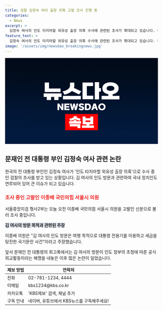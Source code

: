 ```yaml
---
title: 검찰 김정숙 여사 출장 의혹 고발 조사 진행 중
categories:
  - News
excerpt: >
  김정숙 여사의 인도 타지마할 외유성 출장 의혹 수사에 관련된 조사가 확대되고 있습니다. 국민의힘 서울시 의원인 이종배가 여사의 출장을 공식 외교활동이 아닌 여행으로 규정해 세금 낭비로 비판하며 이를 고발했습니다. 문재인 전 대통령의 회고록 출간으로 논란이 증폭된 가운데, 검찰은 이에 대한 수사를 진행 중입니다.
feature_text: >
  김정숙 여사의 인도 타지마할 외유성 출장 의혹 수사에 관련된 조사가 확대되고 있습니다. 국민의힘 서울시 의원인 이종배가 여사의 출장을 공식 외교활동이 아닌 여행으로 규정해 세금 낭비로 비판하며 이를 고발했습니다. 문재인 전 대통령의 회고록 출간으로 논란이 증폭된 가운데, 검찰은 이에 대한 수사를 진행 중입니다.
image: '/assets/img/newsdao_breakingnews.jpg'
---
```


<p><img src="/assets/img/newsdao_breakingnews.jpg" alt="pcversion 속보" /></p>

<h2 data-ke-size="size26">문재인 전 대통령 부인 김정숙 여사 관련 논란</h2>

<p data-ke-size="size16"></p>

<p>한국의 전 대통령 부인인 김정숙 여사가 '인도 타지마할 외유성 출장 의혹'으로 수사 중인 검찰의 조사를 받고 있는 상황입니다. 김 여사의 인도 방문과 관련하여 국내 정치인도 연루되어 있어 큰 이슈가 되고 있습니다. </p>

<h3><b><span style="color: #ee2323;">조사 중인 고발인 이종배 국민의힘 서울시 의원</span></b></h3>

<p data-ke-size="size16">서울중앙지검 형사2부는 오늘 오전 이종배 국민의힘 서울시 의원을 고발인 신분으로 불러 조사 중입니다. </p>

<p data-ke-size="size16"><b><span style="background-color: #21538527;">김 여사의 방문 목적과 관련된 주장</span></b></p>

<p data-ke-size="size16">이종배 의원은 "김 여사의 인도 방문은 여행 목적으로 대통령 전용기를 이용하고 세금을 탕진한 국기문란 사건"이라고 주장했습니다. </p>

<p data-ke-size="size16">앞서 문재인 전 대통령의 회고록에서는 김 여사의 방문이 인도 정부의 초청에 따른 공식 외교활동이라는 해명을 내놓은 이후 많은 논란이 일었습니다.</p>

<table>
<thead>
<tr>
<th>제보 방법</th>
<th>연락처</th>
</tr>
</thead>
<tbody>
<tr>
<td>전화</td>
<td>02-781-1234, 4444</td>
</tr>
<tr>
<td>이메일</td>
<td>kbs1234@kbs.co.kr</td>
</tr>
<tr>
<td>카카오톡</td>
<td>'KBS제보' 검색, 채널 추가</td>
</tr>
<tr>
<td>구독 안내</td>
<td>네이버, 유튜브에서 KBS뉴스를 구독해주세요!</td>
</tr>
</tbody>
</table>

<p data-ke-size="size16">&nbsp;</p>

